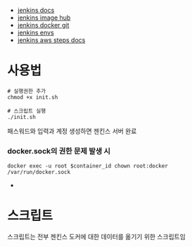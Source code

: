 - [jenkins docs](https://www.jenkins.io/doc/book/installing/docker/)
- [jenkins image hub](https://hub.docker.com/_/jenkins/tags)
- [jenkins docker git](https://github.com/jenkinsci/docker)
- [jenkins envs](https://www.jenkins.io/doc/book/pipeline/jenkinsfile/)
- [jenkins aws steps docs](https://plugins.jenkins.io/pipeline-aws/)

# 사용법

```
# 실행권한 추가
chmod +x init.sh

# 스크립트 실행
./init.sh

```

패스워드와 입력과 계정 생성하면 젠킨스 서버 완료

### docker.sock의 권한 문제 발생 시

```
docker exec -u root $container_id chown root:docker /var/run/docker.sock
```

-

# 스크립트

스크립트는 전부 젠킨스 도커에 대한 데이터를 옮기기 위한 스크립트임
